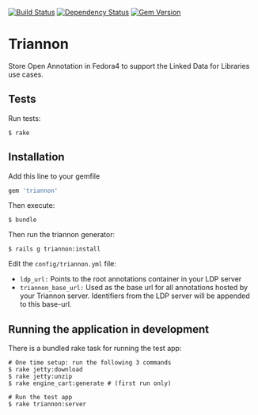 [![Build Status](https://travis-ci.org/sul-dlss/triannon.svg?branch=master)](https://travis-ci.org/sul-dlss/triannon) [![Dependency Status](https://gemnasium.com/sul-dlss/triannon.svg)](https://gemnasium.com/sul-dlss/triannon) [![Gem Version](https://badge.fury.io/rb/triannon.svg)](http://badge.fury.io/rb/triannon)

# Triannon

Store Open Annotation in Fedora4 to support the Linked Data for Libraries use cases.

## Tests

Run tests:

```console
$ rake
```

## Installation

Add this line to your gemfile

```ruby
gem 'triannon'
```

Then execute:

```console
$ bundle
```

Then run the triannon generator:

```console
$ rails g triannon:install
```

Edit the `config/triannon.yml` file:

* `ldp_url:` Points to the root annotations container in your LDP server
* `triannon_base_url:` Used as the base url for all annotations hosted by your Triannon server.  Identifiers from the LDP server will be appended to this base-url.

## Running the application in development

There is a bundled rake task for running the test app:

```console
# One time setup: run the following 3 commands
$ rake jetty:download
$ rake jetty:unzip
$ rake engine_cart:generate # (first run only)

# Run the test app
$ rake triannon:server
```
